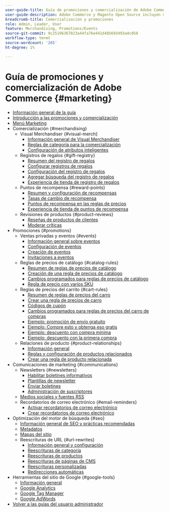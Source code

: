```yaml
---
user-guide-title: Guía de promociones y comercialización de Adobe Commerce
user-guide-description: Adobe Commerce y Magento Open Source incluyen muchas herramientas que puede utilizar para impulsar las ventas, crear oportunidades de participación de los clientes y configurar promociones segmentadas.
breadcrumb-title: Comercialización y promociones
role: Admin, Leader, User
feature: Merchandising, Promotions/Events
source-git-commit: 9c25196367023a44fa76e441d485693493a4c058
workflow-type: tm+mt
source-wordcount: '265'
ht-degree: 1%

---
```



# Guía de promociones y comercialización de Adobe Commerce {#marketing}

- [Información general de la guía](guide-overview.md)
- [Introducción a las promociones y comercialización](introduction.md)
- [Menú Marketing](marketing-menu.md)
- Comercialización {#merchandising}
   - Visual Merchandiser {#visual-merch}
      - [Información general de Visual Merchandiser](visual-merchandiser.md)
      - [Reglas de categoría para la comercialización](category-product-rules.md)
      - [Configuración de atributos inteligentes](smart-attributes-configure.md)
   - Registros de regalos {#gift-registry}
      - [Resumen del registro de regalos](gift-registries.md)
      - [Configurar registros de regalos](gift-registry-configure.md)
      - [Configuración del registro de regalos](gift-registry-create.md)
      - [Agregar búsqueda del registro de regalos](gift-registry-search.md)
      - [Experiencia de tienda de registro de regalos](gift-registry-storefront.md)
   - Puntos de recompensa {#reward-points}
      - [Resumen y configuración de recompensas](rewards-loyalty.md)
      - [Tasas de cambio de recompensa](reward-exchange-rates.md)
      - [Puntos de recompensa en las reglas de precios](reward-points-price-rules.md)
      - [Experiencia de tienda de puntos de recompensa](reward-points-storefront.md)
   - Revisiones de productos {#product-reviews}
      - [Reseñas de productos de clientes](product-reviews.md)
      - [Moderar críticas](product-reviews-moderate.md)
- Promociones {#promotions}
   - Ventas privadas y eventos {#events}
      - [Información general sobre eventos](events-private-sales.md)
      - [Configuración de eventos](event-configure.md)
      - [Creación de eventos](event-create.md)
      - [Invitaciones a eventos](invitations.md)
   - Reglas de precios de catálogo {#catalog-rules}
      - [Resumen de reglas de precios de catálogo](price-rules-catalog.md)
      - [Creación de una regla de precios de catálogo](price-rules-catalog-create.md)
      - [Cambios programados para reglas de precios de catálogo](price-rule-catalog-scheduled-changes.md)
      - [Regla de precio con varios SKU](price-rule-multiple-sku.md)
   - Reglas de precios del carrito {#cart-rules}
      - [Resumen de reglas de precios del carro](price-rules-cart.md)
      - [Crear una regla de precios de carro](price-rules-cart-create.md)
      - [Códigos de cupón](price-rules-cart-coupon.md)
      - [Cambios programados para reglas de precios del carro de compras](price-rule-cart-scheduled-changes.md)
      - [Ejemplo: promoción de envío gratuito](price-rules-cart-free-shipping.md)
      - [Ejemplo: Compre esto y obtenga eso gratis](price-rules-cart-buy-this-get-that.md)
      - [Ejemplo: descuento con compra mínima](price-rule-discount-minimum-purchase.md)
      - [Ejemplo: descuento con la primera compra](price-rule-discount-first-purchase.md)
   - Relaciones de producto {#product-relationships}
      - [Información general](product-relationships.md)
      - [Reglas y configuración de productos relacionados](product-related-rules.md)
      - [Crear una regla de producto relacionada](product-related-rule-create.md)
- Comunicaciones de marketing {#communications}
   - Newsletters {#newsletters}
      - [Habilitar boletines informativos](newsletters.md)
      - [Plantillas de newsletter](newsletter-template.md)
      - [Enviar boletines](newsletter-queue.md)
      - [Administración de suscriptores](newsletter-subscribers.md)
   - [Medios sociales y fuentes RSS](social-rss.md)
   - Recordatorios de correo electrónico {#email-reminders}
      - [Activar recordatorios de correo electrónico](email-reminder-rules.md)
      - [Crear recordatorios de correo electrónico](email-reminder-rules-create.md)
- Optimización del motor de búsqueda {#seo}
   - [Información general de SEO y prácticas recomendadas](seo-overview.md)
   - [Metadatos](meta-data.md)
   - [Mapas del sitio](sitemap-xml.md)
   - Reescrituras de URL {#url-rewrites}
      - [Información general y configuración](url-rewrite.md)
      - [Reescrituras de categoría](url-rewrite-category.md)
      - [Reescrituras de productos](url-rewrite-product.md)
      - [Reescrituras de páginas de CMS](url-rewrite-cms-page.md)
      - [Reescrituras personalizadas](url-rewrite-custom.md)
      - [Redirecciones automáticas](url-redirect-product-automatic.md)
- Herramientas del sitio de Google {#google-tools}
   - [Información general](google-tools.md)
   - [Google Analytics](google-analytics.md)
   - [Google Tag Manager](google-tag-manager.md)
   - [Google AdWords](google-adwords.md)
- [Volver a las guías del usuario administrador](https://experienceleague.adobe.com/es/docs/commerce-admin/user-guides/home)

